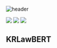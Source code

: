 ![header](https://capsule-render.vercel.app/api?type=transparent&color=gradient&height=300&section=header&text=%20KRLawBERT%20&fontColor=317589&textBg=true&fontSize=100)

<img src="https://img.shields.io/badge/GPT-3776AB?style=flat-square&logo=Gitee&logoColor=white"/> <img src="https://img.shields.io/badge/Python-3776AB?style=flat-square&logo=Python&logoColor=white"/> <img src="https://img.shields.io/badge/Colab-3776AB?style=flat-square&logo=Google Colab&logoColor=white"/> 


## KRLawBERT
